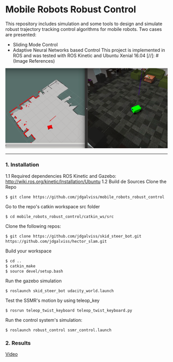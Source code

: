 
# **Mobile Robots Robust Control** 
This repository includes simulation and some tools to design and simulate robust trajectory tracking control algorithms for mobile robots. Two cases are presented:
* Sliding Mode Control
* Adaptive Neural Networks based Control
This project is implemented in ROS and was tested with ROS Kinetic and Ubuntu Xenial 16.04
[//]: # (Image References)

[image1]: ./catkin_ws/src/robust_control/measurements/simulation.png "Simulation"



![alt text][image1]

---
### 1. Installation
1.1 Required dependencies
  ROS Kinetic and Gazebo: http://wiki.ros.org/kinetic/Installation/Ubuntu
1.2 Build de Sources
Clone the Repo
```
$ git clone https://github.com/jdgalviss/mobile_robots_robust_control
```
Go to the repo's catkin workspace src folder
```
$ cd mobile_robots_robust_control/catkin_ws/src
```
Clone the following repos:
```
$ git clone https://github.com/jdgalviss/skid_steer_bot.git https://github.com/jdgalviss/hector_slam.git
```
Build your workspace
```
$ cd ..
$ catkin_make
$ source devel/setup.bash
```
Run the gazebo simulation
```
$ roslaunch skid_steer_bot udacity_world.launch
```
Test the SSMR's motion by using teleop_key
```
$ rosrun teleop_twist_keyboard teleop_twist_keyboard.py

```
Run the control system's simulation:
```
$ roslaunch robust_control ssmr_control.launch
```
### 2. Results
[Video](https://www.youtube.com/watch?v=fplOKW1xr6Q)

